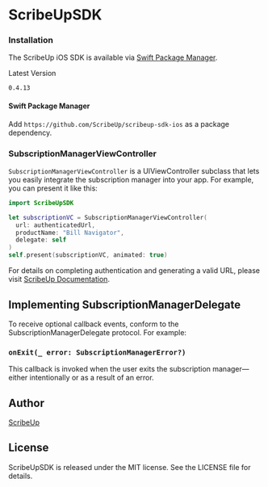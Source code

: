 # ScribeUpSDK


### Installation

The ScribeUp iOS SDK is available via [Swift Package Manager](https://swift.org/package-manager/).

Latest Version
```
0.4.13
```

#### Swift Package Manager
Add `https://github.com/ScribeUp/scribeup-sdk-ios` as a package dependency.


### SubscriptionManagerViewController

`SubscriptionManagerViewController` is a UIViewController subclass that lets you easily integrate the subscription manager into your app. For example, you can present it like this:

```swift
import ScribeUpSDK

let subscriptionVC = SubscriptionManagerViewController(
  url: authenticatedUrl,
  productName: "Bill Navigator",
  delegate: self
)
self.present(subscriptionVC, animated: true)
```

For details on completing authentication and generating a valid URL, please visit [ScribeUp Documentation](https://docs.scribeup.io).

## Implementing SubscriptionManagerDelegate
To receive optional callback events, conform to the SubscriptionManagerDelegate protocol. For example:

### `onExit(_ error: SubscriptionManagerError?)`
This callback is invoked when the user exits the subscription manager—either intentionally or as a result of an error.

## Author

[ScribeUp](https://scribeup.io)

## License
ScribeUpSDK is released under the MIT license. See the LICENSE file for details.

